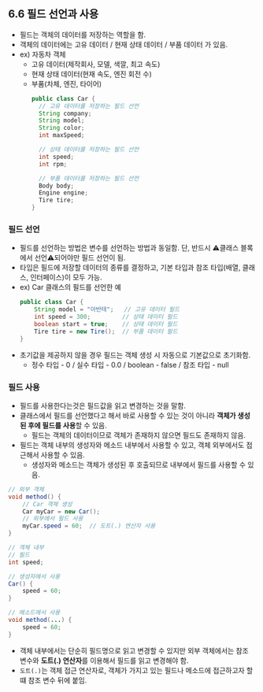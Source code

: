 ## 6.6 필드 선언과 사용
- 필드는 객체의 데이터를 저장하는 역할을 함.
- 객체의 데이터에는 고유 데이터 / 현재 상태 데이터 / 부품 데이터 가 있음.
- ex) 자동차 객체
  - 고유 데이터(제작회사, 모델, 색깔, 최고 속도)
  - 현재 상태 데이터(현재 속도, 엔진 회전 수)
  - 부품(차체, 엔진, 타이어)
    ```java
    public class Car {
      // 고유 데이터를 저장하는 필드 선언
      String company;
      String model;
      String color;
      int maxSpeed;
    
      // 상태 데이터를 저장하는 필드 선언
      int speed;
      int rpm;
    
      // 부품 데이터를 저장하는 필드 선언
      Body body;
      Engine engine;
      Tire tire;
    }    
    ```

### 필드 선언
- 필드를 선언하는 방법은 변수를 선언하는 방법과 동일함. 단, 반드시 ⚠️클래스 블록에서 선언⚠️되어야만 필드 선언이 됨.
- 타입은 필드에 저장할 데이터의 종류를 결정하고, 기본 타입과 참조 타입(배열, 클래스, 인터페이스)이 모두 가능.
- ex) Car 클래스의 필드를 선언한 예
    ```java
    public class Car {
        String model = "아반테";   // 고유 데이터 필드
        int speed = 300;         // 상태 데이터 필드
        boolean start = true;    // 상태 데이터 필드
        Tire tire = new Tire();  // 부품 데이터 필드
    }
    ```
- 초기값을 제공하지 않을 경우 필드는 객체 생성 시 자동으로 기본값으로 초기화함.
  - 정수 타입 - 0 / 실수 타입 - 0.0 / boolean - false / 참조 타입 - null

### 필드 사용
- 필드를 사용한다는것은 필드값을 읽고 변경하는 것을 말함.
- 클래스에서 필드를 선언했다고 해서 바로 사용할 수 있는 것이 아니라 **객체가 생성된 후에 필드를 사용**할 수 있음.
  - 필드는 객체의 데이터이므로 객체가 존재하지 않으면 필드도 존재하지 않음.
- 필드는 객체 내부의 생성자와 메소드 내부에서 사용할 수 있고, 객체 외부에서도 접근해서 사용할 수 있음.
  - 생성자와 메소드는 객체가 생성된 후 호출되므로 내부에서 필드를 사용할 수 있음.
```java
// 외부 객체
void method() {
    // Car 객체 생성
    Car myCar = new Car();
    // 외부에서 필드 사용
    myCar.speed = 60;  // 도트(.) 연산자 사용
}
```
```java
// 객체 내부
// 필드
int speed;

// 생성자에서 사용
Car() {
    speed = 60;
}

// 메소드에서 사용
void method(...) {
    speed = 60;
}
```
- 객체 내부에서는 단순히 필드명으로 읽고 변경할 수 있지만 외부 객체에서는 참조 변수와 **도트(.) 연산자**를 이용해서 필드를 읽고 변경해야 함.
- `도트(.)`는 객체 접근 연산자로, 객체가 가지고 있는 필드나 메소드에 접근하고자 할떄 참조 변수 뒤에 붙임.